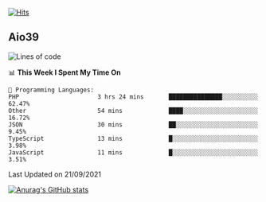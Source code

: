[![Hits](https://hits.seeyoufarm.com/api/count/incr/badge.svg?url=https%3A%2F%2Fgithub.com%2Faio39&count_bg=%2339C5BB&title_bg=%23555555&icon=&icon_color=%23E7E7E7&title=hits&edge_flat=false)](https://hits.seeyoufarm.com)

## Aio39

<!--START_SECTION:waka-->
![Lines of code](https://img.shields.io/badge/From%20Hello%20World%20I%27ve%20Written-782951%20lines%20of%20code-blue)

📊 **This Week I Spent My Time On** 

```text
💬 Programming Languages: 
PHP                      3 hrs 24 mins       ███████████████░░░░░░░░░░   62.47% 
Other                    54 mins             ████░░░░░░░░░░░░░░░░░░░░░   16.72% 
JSON                     30 mins             ██░░░░░░░░░░░░░░░░░░░░░░░   9.45% 
TypeScript               13 mins             █░░░░░░░░░░░░░░░░░░░░░░░░   3.98% 
JavaScript               11 mins             █░░░░░░░░░░░░░░░░░░░░░░░░   3.51%

```


 Last Updated on 21/09/2021
<!--END_SECTION:waka-->
[![Anurag's GitHub stats](https://github-readme-stats.vercel.app/api?username=aio39)](https://github.com/anuraghazra/github-readme-stats)

<!--
**aio39/aio39** is a ✨ _special_ ✨ repository because its `README.md` (this file) appears on your GitHub profile.

Here are some ideas to get you started:

- 🔭 I’m currently working on ...
- 🌱 I’m currently learning ...
- 👯 I’m looking to collaborate on ...
- 🤔 I’m looking for help with ...
- 💬 Ask me about ...
- 📫 How to reach me: ...
- 😄 Pronouns: ...
- ⚡ Fun fact: ...
-->
